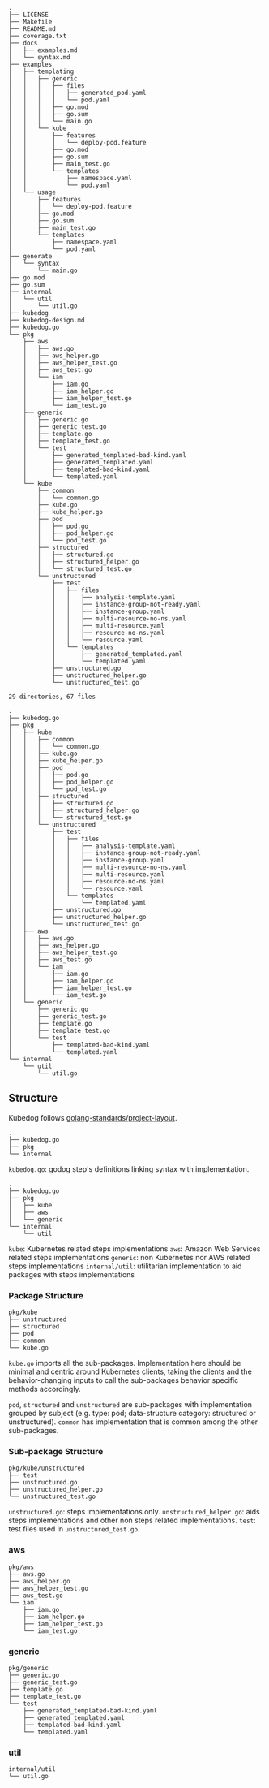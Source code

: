 ```
.
├── LICENSE
├── Makefile
├── README.md
├── coverage.txt
├── docs
│   ├── examples.md
│   └── syntax.md
├── examples
│   ├── templating
│   │   ├── generic
│   │   │   ├── files
│   │   │   │   ├── generated_pod.yaml
│   │   │   │   └── pod.yaml
│   │   │   ├── go.mod
│   │   │   ├── go.sum
│   │   │   └── main.go
│   │   └── kube
│   │       ├── features
│   │       │   └── deploy-pod.feature
│   │       ├── go.mod
│   │       ├── go.sum
│   │       ├── main_test.go
│   │       └── templates
│   │           ├── namespace.yaml
│   │           └── pod.yaml
│   └── usage
│       ├── features
│       │   └── deploy-pod.feature
│       ├── go.mod
│       ├── go.sum
│       ├── main_test.go
│       └── templates
│           ├── namespace.yaml
│           └── pod.yaml
├── generate
│   └── syntax
│       └── main.go
├── go.mod
├── go.sum
├── internal
│   └── util
│       └── util.go
├── kubedog
├── kubedog-design.md
├── kubedog.go
└── pkg
    ├── aws
    │   ├── aws.go
    │   ├── aws_helper.go
    │   ├── aws_helper_test.go
    │   ├── aws_test.go
    │   └── iam
    │       ├── iam.go
    │       ├── iam_helper.go
    │       ├── iam_helper_test.go
    │       └── iam_test.go
    ├── generic
    │   ├── generic.go
    │   ├── generic_test.go
    │   ├── template.go
    │   ├── template_test.go
    │   └── test
    │       ├── generated_templated-bad-kind.yaml
    │       ├── generated_templated.yaml
    │       ├── templated-bad-kind.yaml
    │       └── templated.yaml
    └── kube
        ├── common
        │   └── common.go
        ├── kube.go
        ├── kube_helper.go
        ├── pod
        │   ├── pod.go
        │   ├── pod_helper.go
        │   └── pod_test.go
        ├── structured
        │   ├── structured.go
        │   ├── structured_helper.go
        │   └── structured_test.go
        └── unstructured
            ├── test
            │   ├── files
            │   │   ├── analysis-template.yaml
            │   │   ├── instance-group-not-ready.yaml
            │   │   ├── instance-group.yaml
            │   │   ├── multi-resource-no-ns.yaml
            │   │   ├── multi-resource.yaml
            │   │   ├── resource-no-ns.yaml
            │   │   └── resource.yaml
            │   └── templates
            │       ├── generated_templated.yaml
            │       └── templated.yaml
            ├── unstructured.go
            ├── unstructured_helper.go
            └── unstructured_test.go

29 directories, 67 files
```

<!--
TODO: rename fila to contributing and add instructions on how to set local environment for development (replace directive)?
-->

```
.
├── kubedog.go
├── pkg
│   ├── kube
│   │   ├── common
│   │   │   └── common.go
│   │   ├── kube.go
│   │   ├── kube_helper.go
│   │   ├── pod
│   │   │   ├── pod.go
│   │   │   ├── pod_helper.go
│   │   │   └── pod_test.go
│   │   ├── structured
│   │   │   ├── structured.go
│   │   │   ├── structured_helper.go
│   │   │   └── structured_test.go
│   │   └── unstructured
│   │       ├── test
│   │       │   ├── files
│   │       │   │   ├── analysis-template.yaml
│   │       │   │   ├── instance-group-not-ready.yaml
│   │       │   │   ├── instance-group.yaml
│   │       │   │   ├── multi-resource-no-ns.yaml
│   │       │   │   ├── multi-resource.yaml
│   │       │   │   ├── resource-no-ns.yaml
│   │       │   │   └── resource.yaml
│   │       │   └── templates
│   │       │       └── templated.yaml
│   │       ├── unstructured.go
│   │       ├── unstructured_helper.go
│   │       └── unstructured_test.go
│   ├── aws
│   │   ├── aws.go
│   │   ├── aws_helper.go
│   │   ├── aws_helper_test.go
│   │   ├── aws_test.go
│   │   └── iam
│   │       ├── iam.go
│   │       ├── iam_helper.go
│   │       ├── iam_helper_test.go
│   │       └── iam_test.go
│   └── generic
│       ├── generic.go
│       ├── generic_test.go
│       ├── template.go
│       ├── template_test.go
│       └── test
│           ├── templated-bad-kind.yaml
│           └── templated.yaml
└── internal
    └── util
        └── util.go
```

## Structure

Kubedog follows [golang-standards/project-layout](https://github.com/golang-standards/project-layout).

```
.
├── kubedog.go
├── pkg
└── internal
```
`kubedog.go`: godog step's definitions linking syntax with implementation.
<!--
 godog centric. 
 Syntax centric.
 Avoid code implementation here.
 Note: in the syntax context the verb 'get' lists and fails if not found. In code context the verb 'get' returns an object and 'list' lists and fails if no found.
-->
```
.
├── kubedog.go
├── pkg
│   ├── kube
│   ├── aws
│   └── generic
└── internal
    └── util
```

`kube`: Kubernetes related steps implementations
`aws`: Amazon Web Services related steps implementations
`generic`: non Kubernetes nor AWS related steps implementations
`internal/util`: utilitarian implementation to aid packages with steps implementations

### Package Structure

```
pkg/kube
├── unstructured
├── structured
├── pod
├── common
└── kube.go
```

`kube.go` imports all the sub-packages. Implementation here should be minimal and centric around Kubernetes clients, taking the clients and the behavior-changing inputs to call the sub-packages behavior specific methods accordingly.

`pod`, `structured` and `unstructured` are sub-packages with implementation grouped by subject (e.g. type: pod; data-structure category: structured or unstructured). `common` has implementation that is common among the other sub-packages.

### Sub-package Structure

```
pkg/kube/unstructured
├── test
├── unstructured.go
├── unstructured_helper.go
└── unstructured_test.go
```

`unstructured.go`: steps implementations only.
`unstructured_helper.go`: aids steps implementations and other non steps related implementations.
`test`: test files used in `unstructured_test.go`.
<!-- 
TODO: how about kube_helper.go? maybe merge with kube.go or move non steps related implementations from kube.go to kube_helper.go
-->

### aws

```
pkg/aws
├── aws.go
├── aws_helper.go
├── aws_helper_test.go
├── aws_test.go
└── iam
    ├── iam.go
    ├── iam_helper.go
    ├── iam_helper_test.go
    └── iam_test.go
```

<!--
TODO: move *_helper_test.go to *_test.go
-->

### generic

```
pkg/generic
├── generic.go
├── generic_test.go
├── template.go
├── template_test.go
└── test
    ├── generated_templated-bad-kind.yaml
    ├── generated_templated.yaml
    ├── templated-bad-kind.yaml
    └── templated.yaml
```

<!--
TODO: move generic.go and template.go to sub-packages (directories)
-->

### util
```
internal/util
└── util.go
```